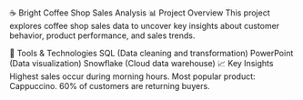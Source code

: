 ☕ Bright Coffee Shop Sales Analysis
📊 Project Overview
This project explores coffee shop sales data to uncover key insights about customer behavior, product performance, and sales trends.

🧰 Tools & Technologies
SQL (Data cleaning and transformation)
PowerPoint (Data visualization)
Snowflake (Cloud data warehouse)
📈 Key Insights
Highest sales occur during morning hours.
Most popular product: Cappuccino.
60% of customers are returning buyers.
